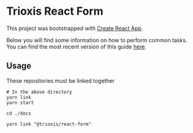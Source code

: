 # Trioxis React Form

This project was bootstrapped with [Create React App](https://github.com/facebookincubator/create-react-app).

Below you will find some information on how to perform common tasks.<br>
You can find the most recent version of this guide [here](https://github.com/facebookincubator/create-react-app/blob/master/packages/react-scripts/template/README.md).

## Usage

These repositories must be linked together

```shell 
# In the above directory 
yarn link
yarn start

cd ./docs

yarn link "@trioxis/react-form"
```